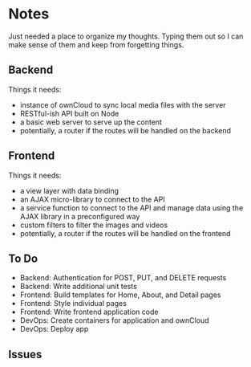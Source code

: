 Notes
=====

Just needed a place to organize my thoughts. Typing them out so I can make sense of them and keep from forgetting things.

Backend
-------

Things it needs:

* instance of ownCloud to sync local media files with the server
* RESTful-ish API built on Node
* a basic web server to serve up the content
* potentially, a router if the routes will be handled on the backend

Frontend
--------

Things it needs:

* a view layer with data binding
* an AJAX micro-library to connect to the API
* a service function to connect to the API and manage data using the AJAX library in a preconfigured way
* custom filters to filter the images and videos
* potentially, a router if the routes will be handled on the frontend

To Do
-----

* Backend: Authentication for POST, PUT, and DELETE requests
* Backend: Write additional unit tests
* Frontend: Build templates for Home, About, and Detail pages
* Frontend: Style individual pages
* Frontend: Write frontend application code
* DevOps: Create containers for application and ownCloud
* DevOps: Deploy app

Issues
------


